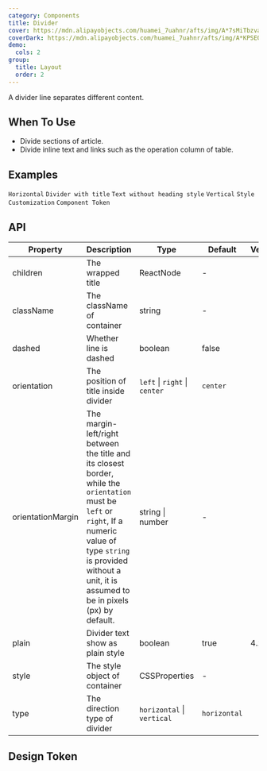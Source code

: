 ```yaml
---
category: Components
title: Divider
cover: https://mdn.alipayobjects.com/huamei_7uahnr/afts/img/A*7sMiTbzvaDoAAAAAAAAAAAAADrJ8AQ/original
coverDark: https://mdn.alipayobjects.com/huamei_7uahnr/afts/img/A*KPSEQ74PLg4AAAAAAAAAAAAADrJ8AQ/original
demo:
  cols: 2
group:
  title: Layout
  order: 2
---
```


A divider line separates different content.

## When To Use

- Divide sections of article.
- Divide inline text and links such as the operation column of table.

## Examples

<!-- prettier-ignore -->
<code src="./demo/horizontal.tsx">Horizontal</code>
<code src="./demo/with-text.tsx">Divider with title</code>
<code src="./demo/plain.tsx">Text without heading style</code>
<code src="./demo/vertical.tsx">Vertical</code>
<code src="./demo/customize-style.tsx" debug>Style Customization</code>
<code src="./demo/component-token.tsx" debug>Component Token</code>

## API

| Property | Description | Type | Default | Version |
| --- | --- | --- | --- | --- |
| children | The wrapped title | ReactNode | - |  |
| className | The className of container | string | - |  |
| dashed | Whether line is dashed | boolean | false |  |
| orientation | The position of title inside divider | `left` \| `right` \| `center` | `center` |  |
| orientationMargin | The margin-left/right between the title and its closest border, while the `orientation` must be `left` or `right`, If a numeric value of type `string` is provided without a unit, it is assumed to be in pixels (px) by default. | string \| number | - |  |
| plain | Divider text show as plain style | boolean | true | 4.2.0 |
| style | The style object of container | CSSProperties | - |  |
| type | The direction type of divider | `horizontal` \| `vertical` | `horizontal` |  |

## Design Token

<ComponentTokenTable component="Divider"></ComponentTokenTable>
